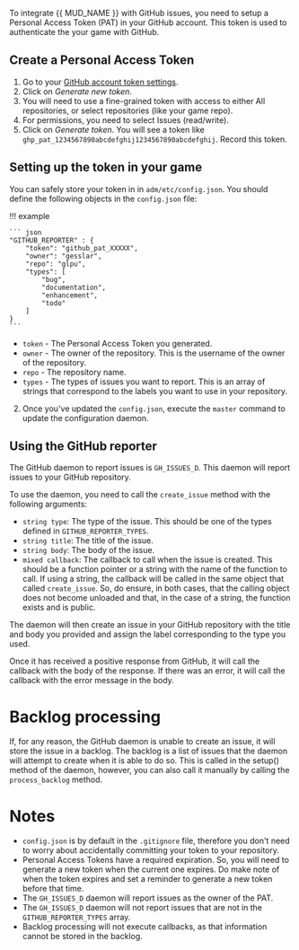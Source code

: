 To integrate {{ MUD_NAME }} with GitHub issues, you need to setup a Personal
Access Token (PAT) in your GitHub account. This token is used to authenticate
the your game with GitHub.

## Create a Personal Access Token

1. Go to your [GitHub account token settings](https://github.com/settings/tokens).
2. Click on *Generate new token*.
3. You will need to use a fine-grained token with access to either All
   repositories, or select repositories (like your game repo).
4. For permissions, you need to select Issues (read/write).
5. Click on *Generate token*. You will see a token like
   `ghp_pat_1234567890abcdefghij1234567890abcdefghij`. Record this token.

## Setting up the token in your game

You can safely store your token in in `adm/etc/config.json`. You should
define the following objects in the `config.json` file:

!!! example

    ``` json
    "GITHUB_REPORTER" : {
        "token": "github_pat_XXXXX",
        "owner": "gesslar",
        "repo": "glpu",
        "types": [
            "bug",
            "documentation",
            "enhancement",
            "todo"
        ]
    }
    ```


* `token` - The Personal Access Token you generated.
* `owner` - The owner of the repository. This is the username of the owner of
  the repository.
* `repo` - The repository name.
* `types` - The types of issues you want to report. This is an array of strings
  that correspond to the labels you want to use in your repository.

2. Once you've updated the `config.json`, execute the `master` command to
   update the configuration daemon.

## Using the GitHub reporter

The GitHub daemon to report issues is `GH_ISSUES_D`. This daemon will report
issues to your GitHub repository.

To use the daemon, you need to call the `create_issue` method with the
following arguments:

* `string type`: The type of the issue. This should be one of the types
  defined in `GITHUB_REPORTER_TYPES`.
* `string title`: The title of the issue.
* `string body`: The body of the issue.
* `mixed callback`: The callback to call when the issue is created. This
  should be a function pointer or a string with the name of the function to
  call. If using a string, the callback will be called in the same object
  that called `create_issue`. So, do ensure, in both cases, that the calling
  object does not become unloaded and that, in the case of a string, the
  function exists and is public.

The daemon will then create an issue in your GitHub repository with the title
and body you provided and assign the label corresponding to the type you used.

Once it has received a positive response from GitHub, it will call the callback
with the body of the response. If there was an error, it will call the callback
with the error message in the body.

# Backlog processing

If, for any reason, the GitHub daemon is unable to create an issue, it will
store the issue in a backlog. The backlog is a list of issues that the daemon
will attempt to create when it is able to do so. This is called in the setup()
method of the daemon, however, you can also call it manually by calling the
`process_backlog` method.

# Notes

* `config.json` is by default in the `.gitignore` file, therefore you don't
  need to worry about accidentally committing your token to your repository.
* Personal Access Tokens have a required expiration. So, you will need to
  generate a new token when the current one expires. Do make note of when
  the token expires and set a reminder to generate a new token before that
  time.
* The `GH_ISSUES_D` daemon will report issues as the owner of the PAT.
* The `GH_ISSUES_D` daemon will not report issues that are not in the
  `GITHUB_REPORTER_TYPES` array.
* Backlog processing will not execute callbacks, as that information cannot be
  stored in the backlog.
